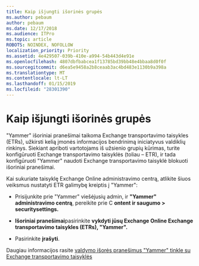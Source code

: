 ```yaml
---
title: Kaip išjungti išorinės grupės
ms.author: pebaum
author: pebaum
ms.date: 12/17/2018
ms.audience: ITPro
ms.topic: article
ROBOTS: NOINDEX, NOFOLLOW
localization_priority: Priority
ms.assetid: 4e429507-039b-410e-a994-54b443d4e91e
ms.openlocfilehash: 4807dbfbabcea1f13785bd39bb48e4bbaa8d0f0f
ms.sourcegitcommit: d6ea5e9458a2b8ceaab3ac4bd483e1130b9a398a
ms.translationtype: MT
ms.contentlocale: lt-LT
ms.lasthandoff: 01/15/2019
ms.locfileid: "28301390"
---
```

# <a name="how-to-disable-external-groups"></a>Kaip išjungti išorinės grupės

"Yammer" išoriniai pranešimai taikoma Exchange transportavimo taisykles (ETRs), užkirsti kelią įmonės informacijos bendrinimą iniciatyvus valdiklių rinkinys. Siekiant apriboti vartotojams iš užsienio grupių kūrimas, turite konfigūruoti Exchange transportavimo taisyklės (toliau – ETR), ir tada konfigūruoti "Yammer" naudoti Exchange transportavimo taisyklė blokuoti išoriniai pranešimai. 
  
Kai sukuriate taisyklę Exchange Online administravimo centrą, atlikite šiuos veiksmus nustatyti ETR galimybę kreiptis į "Yammer":
  
- Prisijunkite prie "Yammer" viešėjusių admin, ir **"Yammer" administravimo centrą**, pereikite prie C **ontent ir saugumo \> securitysettings.**
    
- **Išoriniai pranešimai**pasirinkite **vykdyti jūsų Exchange Online Exchange transportavimo taisykles (ETRs), "Yammer".**
    
- Pasirinkite **įrašyti**. 
    
Daugiau informacijos rasite [valdymo išorės pranešimus "Yammer" tinkle su Exchange transportavimo taisyklės](https://support.office.com/en-us/article/Control-external-messaging-in-a-Yammer-network-with-Exchange-Transport-Rules-f8fd6403-c8f3-4307-9230-65304d6000d9)
  

